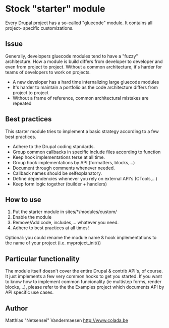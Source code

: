 Stock "starter" module
======================

Every Drupal project has a so-called "gluecode" module. It contains all project-
specific customizations.

Issue
-----

Generally, developers gluecode modules tend to have a "fuzzy" architecture. How
a module is build differs from developer to developer and even from project to
project. Without a common architecture, it's harder for teams of developers to
work on projects.

* A new developer has a hard time internalizing large gluecode modules
* It's harder to maintain a portfolio as the code architecture differs
from project to project
* Without a frame of reference, common architectural mistakes are repeated

Best practices
--------------

This starter module tries to implement a basic strategy according to a few best
practices.

* Adhere to the Drupal coding standards.
* Group common callbacks in specific include files according to function
* Keep hook implementations terse at all time.
* Group hook implementations by API (formatters, blocks,...)
* Document through comments whenever needed.
* Callback names should be selfexplanatory.
* Define dependencies whenever you rely on external API's (CTools,...)
* Keep form logic together (builder + handlers)

How to use
----------

1. Put the starter module in sites/*/modules/custom/
2. Enable the module
3. Remove/Add code, includes,... whatever you need.
4. Adhere to best practices at all times!

Optional: you could rename the module name & hook implementations to the name
of your project (i.e. myproject_init())

Particular functionality
------------------------

The module itself doesn't cover the entire Drupal & contrib API's, of course. It
just implements a few very common hooks to get you started. If you want to know
how to implement common funcionality (ie multistep forms, render blocks,...),
please refer to the the Examples project which documents API by API specific use
cases.

Author
------

Matthias "Netsensei" Vandermaesen
http://www.colada.be

